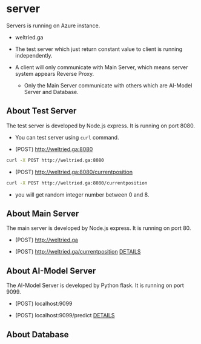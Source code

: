 # server
Servers is running on Azure instance.
* weltried.ga

* The test server which just return constant value to client is running independently.

* A client will only communicate with Main Server, which means server system appears Reverse Proxy.
    - Only the Main Server communicate with others which are AI-Model Server and Database.

## About Test Server
The test server is developed by Node.js express. It is running on port 8080.
* You can test server using `curl` command.

* (POST) http://weltried.ga:8080
``` bash
curl -X POST http://weltried.ga:8080
```

* (POST) http://weltried.ga:8080/currentposition
``` bash
curl -X POST http://weltried.ga:8080/currentposition
```
- you will get random integer number between 0 and 8.

## About Main Server
The main server is developed by Node.js express. It is running on port 80.
* (POST) http://weltried.ga

* (POST) http://weltried.ga/currentposition [DETAILS](./Main/#currentposition)

## About AI-Model Server
The AI-Model Server is developed by Python flask. It is running on port 9099.
* (POST) localhost:9099

* (POST) localhost:9099/predict [DETAILS](./AI-Model/#predict)

## About Database

